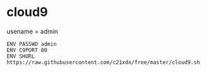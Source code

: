 # cloud9

usename = admin
```
ENV PASSWD admin
ENV C9PORT 80
ENV SHURL https://raw.githubusercontent.com/c21xdx/free/master/cloud9.sh
```



